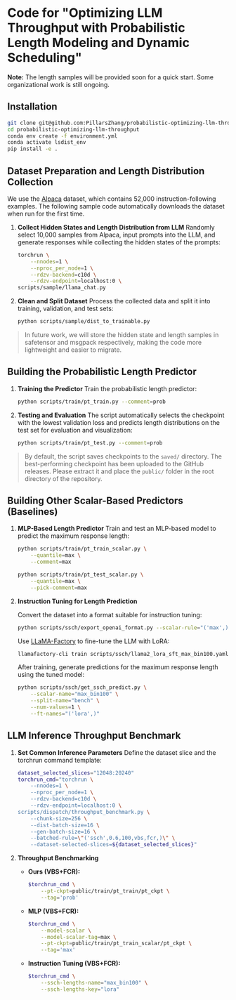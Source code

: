 # Code for "Optimizing LLM Throughput with Probabilistic Length Modeling and Dynamic Scheduling"

**Note:** The length samples will be provided soon for a quick start. Some organizational work is still ongoing.

## Installation

```bash
git clone git@github.com:PillarsZhang/probabilistic-optimizing-llm-throughput.git
cd probabilistic-optimizing-llm-throughput
conda env create -f environment.yml
conda activate lsdist_env
pip install -e .
```

## Dataset Preparation and Length Distribution Collection

We use the [Alpaca](https://huggingface.co/datasets/tatsu-lab/alpaca) dataset, which contains 52,000 instruction-following examples. The following sample code automatically downloads the dataset when run for the first time.

1. **Collect Hidden States and Length Distribution from LLM**
   Randomly select 10,000 samples from Alpaca, input prompts into the LLM, and generate responses while collecting the hidden states of the prompts:

   ```bash
   torchrun \
       --nnodes=1 \
       --nproc_per_node=1 \
       --rdzv-backend=c10d \
       --rdzv-endpoint=localhost:0 \
   scripts/sample/llama_chat.py
   ```

2. **Clean and Split Dataset**
   Process the collected data and split it into training, validation, and test sets:

   ```bash
   python scripts/sample/dist_to_trainable.py
   ```

> In future work, we will store the hidden state and length samples in safetensor and msgpack respectively, making the code more lightweight and easier to migrate.

## Building the Probabilistic Length Predictor

1. **Training the Predictor**
   Train the probabilistic length predictor:

   ```bash
   python scripts/train/pt_train.py --comment=prob
   ```

2. **Testing and Evaluation**
   The script automatically selects the checkpoint with the lowest validation loss and predicts length distributions on the test set for evaluation and visualization:

   ```bash
   python scripts/train/pt_test.py --comment=prob
   ```

> By default, the script saves checkpoints to the `saved/` directory. The best-performing checkpoint has been uploaded to the GitHub releases. Please extract it and place the `public/` folder in the root directory of the repository.

## Building Other Scalar-Based Predictors (Baselines)

1. **MLP-Based Length Predictor**
   Train and test an MLP-based model to predict the maximum response length:

   ```bash
   python scripts/train/pt_train_scalar.py \
       --quantile=max \
       --comment=max

   python scripts/train/pt_test_scalar.py \
       --quantile=max \
       --pick-comment=max
   ```

2. **Instruction Tuning for Length Prediction**

   Convert the dataset into a format suitable for instruction tuning:

   ```bash
   python scripts/ssch/export_openai_format.py --scalar-rule="('max',)"
   ```

   Use [LLaMA-Factory](https://github.com/hiyouga/LLaMA-Factory) to fine-tune the LLM with LoRA:

   ```bash
   llamafactory-cli train scripts/ssch/llama2_lora_sft_max_bin100.yaml
   ```

   After training, generate predictions for the maximum response length using the tuned model:

   ```bash
   python scripts/ssch/get_ssch_predict.py \
       --scalar-name="max_bin100" \
       --split-name="bench" \
       --num-values=1 \
       --ft-names="('lora',)"
   ```


## LLM Inference Throughput Benchmark

1. **Set Common Inference Parameters**
   Define the dataset slice and the torchrun command template:

   ```bash
   dataset_selected_slices="12048:20240"
   torchrun_cmd="torchrun \
       --nnodes=1 \
       --nproc_per_node=1 \
       --rdzv-backend=c10d \
       --rdzv-endpoint=localhost:0 \
   scripts/dispatch/throughput_benchmark.py \
       --chunk-size=256 \
       --dist-batch-size=16 \
       --gen-batch-size=16 \
       --batched-rule=\"('ssch',0.6,100,vbs,fcr,)\" \
       --dataset-selected-slices=${dataset_selected_slices}"
   ```

2. **Throughput Benchmarking**

   - **Ours (VBS+FCR):**

     ```bash
     $torchrun_cmd \
         --pt-ckpt=public/train/pt_train/pt_ckpt \
         --tag='prob'
     ```

   - **MLP (VBS+FCR):**

     ```bash
     $torchrun_cmd \
         --model-scalar \
         --model-scalar-tag=max \
         --pt-ckpt=public/train/pt_train_scalar/pt_ckpt \
         --tag='max'
     ```

   - **Instruction Tuning (VBS+FCR):**

     ```bash
     $torchrun_cmd \
         --ssch-lengths-name="max_bin100" \
         --ssch-lengths-key="lora"
     ```

